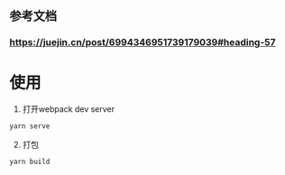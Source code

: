 ## 参考文档
### https://juejin.cn/post/6994346951739179039#heading-57


# 使用
1. 打开webpack dev server

```bash
yarn serve
```

2. 打包

```bash
yarn build
```

